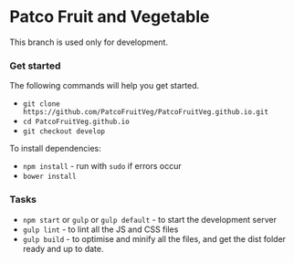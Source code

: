 Patco Fruit and Vegetable
==========================

This branch is used only for development.

### Get started

The following commands will help you get started.

* `git clone https://github.com/PatcoFruitVeg/PatcoFruitVeg.github.io.git`
* `cd PatcoFruitVeg.github.io`
* `git checkout develop`

To install dependencies:

* `npm install` - run with `sudo` if errors occur
* `bower install`

### Tasks

* `npm start` or `gulp` or `gulp default` - to start the development server
* `gulp lint` - to lint all the JS and CSS files
* `gulp build` - to optimise and minify all the files, and get the dist folder ready and up to date.
